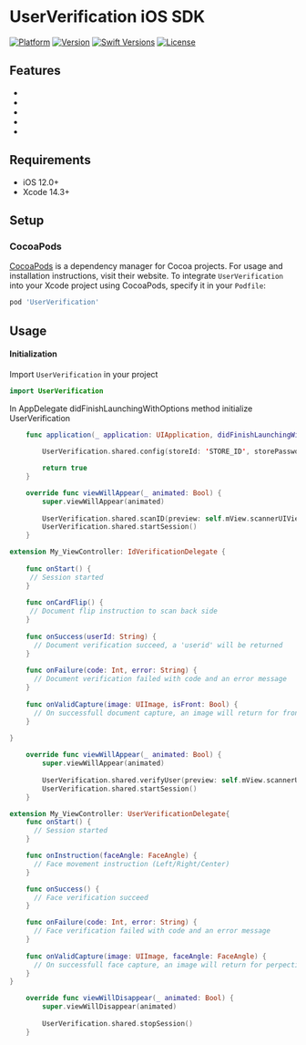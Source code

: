 # UserVerification iOS SDK

 [![Platform](https://img.shields.io/cocoapods/p/UserVerification?style=flat&color=red)](https://cocoapods.org/pods/UserVerification)
 [![Version](https://img.shields.io/cocoapods/v/UserVerification?style=flat&color=blue)](https://cocoapods.org/pods/UserVerification) 
 [![Swift Versions](https://img.shields.io/badge/Swift-5.6_5.7_5.8-orange?style=flat&color=orange)](https://cocoapods.org/pods/UserVerification)
 [![License](https://img.shields.io/cocoapods/l/UserVerification?style=flat&color=green)](https://cocoapods.org/pods/UserVerification)

## Features

- 
- 
- 
- 
- 

## Requirements

- iOS 12.0+
- Xcode 14.3+

## Setup 

### CocoaPods

[CocoaPods](https://cocoapods.org) is a dependency manager for Cocoa projects. For usage and installation instructions, visit their website. To integrate `UserVerification` into your Xcode project using CocoaPods, specify it in your `Podfile`:

```ruby
pod 'UserVerification'
```

## Usage

#### Initialization

Import `UserVerification` in your project

```swift
import UserVerification
```

In AppDelegate didFinishLaunchingWithOptions method initialize UserVerification


```swift
    func application(_ application: UIApplication, didFinishLaunchingWithOptions launchOptions: [UIApplication.LaunchOptionsKey: Any]?) -> Bool {
      
        UserVerification.shared.config(storeId: 'STORE_ID', storePassword: 'STORE_PASSWORD', production: true/false)

        return true
    }
```


```swift
    override func viewWillAppear(_ animated: Bool) {
        super.viewWillAppear(animated)
        
        UserVerification.shared.scanID(preview: self.mView.scannerUIView, countryCode: countryCode, documentType: docType, flipIntervalTime: 3.0, delegate: self)
        UserVerification.shared.startSession()
    }
```


```swift
extension My_ViewController: IdVerificationDelegate {
    
    func onStart() {
     // Session started
    }
    
    func onCardFlip() {
     // Document flip instruction to scan back side
    }
    
    func onSuccess(userId: String) {
      // Document verification succeed, a 'userid' will be returned 
    }
    
    func onFailure(code: Int, error: String) {
      // Document verification failed with code and an error message
    }
    
    func onValidCapture(image: UIImage, isFront: Bool) {
      // On successfull document capture, an image will return for front/back side
    }
    
}
```


```swift
    override func viewWillAppear(_ animated: Bool) {
        super.viewWillAppear(animated)
        
        UserVerification.shared.verifyUser(preview: self.mView.scannerUIView, userId: scannedUserId, delegate: self)
        UserVerification.shared.startSession()
    }
```


```swift
extension My_ViewController: UserVerificationDelegate{
    func onStart() {
      // Session started
    }

    func onInstruction(faceAngle: FaceAngle) {
      // Face movement instruction (Left/Right/Center)
    }

    func onSuccess() {
      // Face verification succeed
    }

    func onFailure(code: Int, error: String) {
      // Face verification failed with code and an error message
    }
    
    func onValidCapture(image: UIImage, faceAngle: FaceAngle) {
      // On successfull face capture, an image will return for perpective angle movement
    }
}
```


```swift
    override func viewWillDisappear(_ animated: Bool) {
        super.viewWillDisappear(animated)
        
        UserVerification.shared.stopSession()
    }
```


